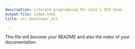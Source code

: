 ```yaml
---
description: Literate programming for Cole's OCR team
output-file: index.html
title: ocr_developer_kit

---
```



<!-- WARNING: THIS FILE WAS AUTOGENERATED! DO NOT EDIT! -->

This file will become your README and also the index of your documentation.


